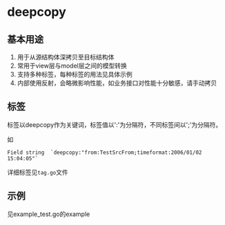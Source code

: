 # deepcopy

## 基本用途

1. 用于从源结构体深拷贝至目标结构体
2. 常用于view层与model层之间的模型转换
3. 支持多种标签，每种标签的用法见具体示例
4. 内部使用反射，会略微影响性能，如业务接口对性能十分敏感，请手动拷贝

## 标签

标签以deepcopy作为关键词，标签值以':'为分隔符，不同标签间以';'为分隔符。

如 
```
Field string  `deepcopy:"from:TestSrcFrom;timeformat:2006/01/02 15:04:05"`
```

详细标签见`tag.go`文件

## 示例

见example_test.go的example